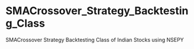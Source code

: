 # SMACrossover_Strategy_Backtesting_Class
SMACrossover Strategy Backtesting Class of Indian Stocks using NSEPY

